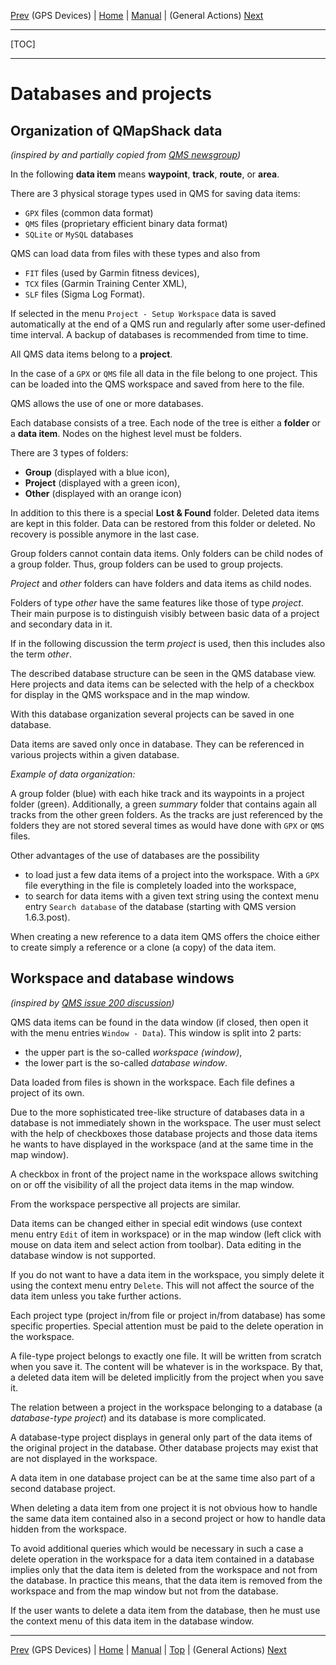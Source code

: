 [Prev](DocGisDevices) (GPS Devices) | [Home](Home) | [Manual](DocMain) | (General Actions) [Next](AdvProjActions)
- - -
[TOC]
- - -

# Databases and projects

## Organization of QMapShack data

_(inspired by and partially copied from [QMS newsgroup](http://article.gmane.org/gmane.comp.gis.qlandkartegt.user/2744))_

In the following **data item** means **waypoint**, **track**, **route**, or **area**.

There are 3 physical storage types used in QMS for saving data items:

* `GPX` files (common data format)
* `QMS` files (proprietary efficient binary data format)
* `SQLite` or `MySQL` databases

QMS can load data from files with these types and also from

* `FIT` files (used by Garmin fitness devices),
* `TCX` files (Garmin Training Center XML), 
* `SLF` files (Sigma Log Format).


If selected in the menu `Project - Setup Workspace` data is saved automatically at the end of a QMS run and
regularly after some user-defined time interval.
A backup of databases is recommended from time to time.

All QMS data items belong to a **project**.

In the case of a `GPX` or `QMS` file all data in the file belong to one project.
This can be loaded into the QMS workspace and saved from here to the file.

QMS allows the use of one or more databases.

Each database consists of a tree. Each node of the tree is either a **folder** or a **data item**.
Nodes on the highest level must be folders.

There are 3 types of folders:

* **Group** (displayed with a blue icon),
* **Project** (displayed with a green icon),
* **Other** (displayed with an orange icon)

In addition to this there is a special **Lost & Found** folder. Deleted data items are kept in this folder.
Data can be restored from this folder or deleted. No recovery is possible anymore in the last case.

Group folders cannot contain data items. Only folders can be child nodes of a group folder. Thus, group folders
can be used to group projects.

_Project_ and _other_ folders can have folders and data items as child nodes.

Folders of type _other_ have the same features like those of type _project_. Their main purpose is
to distinguish visibly between basic data of a project and secondary data in it.

If in the following discussion the term _project_ is used, then this includes also the term _other_.

The described database structure can be seen in the QMS database view. Here projects and data items can be selected
with the help of a checkbox for display in the QMS workspace and in the map window.

With this database organization several projects can be saved in one database.

Data items are saved only once in database. They can be referenced in various projects within a given database.

_Example of data organization:_

A group folder (blue) with each hike track and its waypoints in a project folder (green).
Additionally, a green _summary_ folder
that contains again all tracks from the other green folders. As the tracks are just referenced by the
folders they are not stored several times as would have done with `GPX` or `QMS` files.

Other advantages of the use of databases are the possibility

* to load just a few data items of a project into the workspace. With a `GPX` file everything in the file is completely loaded into the workspace,
* to search for data items with a given text string using the context menu entry `Search database` of the database (starting with QMS version 1.6.3.post).

When creating a new reference to a data item QMS offers the choice either to create simply a reference or a
clone (a copy) of the data item.

## Workspace and database windows

_(inspired by [QMS issue 200 discussion](https://bitbucket.org/maproom/qmapshack/issues/200 "QMS issue 200"))_

QMS data items can be found in the data window (if closed, then open it with the menu entries `Window - Data`). This window is split into 2 parts:

* the upper part is the so-called _workspace (window)_,
* the lower part is the so-called _database window_.

Data loaded from files is shown in the workspace. Each file defines a project of its own.

Due to the more sophisticated tree-like structure of databases data in a database is not immediately shown in the workspace. The user must
select with the help of checkboxes those database projects and those data items he wants to have displayed in the workspace 
(and at the same time in the map window).

A checkbox in front of the project name in the workspace allows switching on or off the visibility of all the project data items 
in the map window.

From the workspace perspective all projects are similar. 

Data items can be changed either in special edit windows (use context menu entry `Edit` of item in workspace) or in the map window (left click with mouse 
on data item and select action from toolbar). Data editing in the database window is not supported.

If you do not want to have a data item in the workspace, 
you simply delete it using the context menu entry `Delete`. This will not affect the source of the data item unless you take further actions.

Each project type (project in/from file or project in/from database) has some specific properties. Special attention must be paid to the delete operation 
in the workspace.

A file-type project belongs to exactly one file. It will be written 
from scratch when you save it. The content will be whatever is in the
workspace. By that, a deleted data item will be deleted implicitly from the project when you save it.

The relation between a project in the workspace belonging to a database (a _database-type project_) and its database is more complicated.

A database-type project displays in general only part of the data items of the original project in the database. Other database projects
may exist that are not displayed in the workspace. 

A data item in one database project can be at the same time also part of a second
database project. 

When deleting a data item from one project it is not obvious how to handle the same data item contained 
also in a second project or how to handle data hidden from the workspace.

To avoid additional queries which would be necessary in such a case a delete operation in the workspace for a data item contained in a
database implies only that the data item is deleted from the workspace and not from the database. In practice this means, that the
data item is removed from the workspace and from the map window but not from the database.

If the user wants to delete a data item from the database, then he must use the context menu of this data item in the database window.



- - -
[Prev](DocGisDevices) (GPS Devices) | [Home](Home) | [Manual](DocMain) | [Top](#) | (General Actions) [Next](AdvProjActions)
